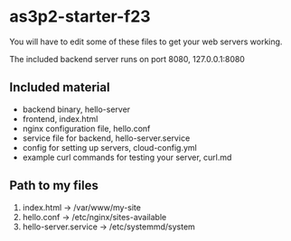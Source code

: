 # as3p2-starter-f23

You will have to edit some of these files to get your web servers working.


The included backend server runs on port 8080, 127.0.0.1:8080

## Included material

- backend binary, hello-server
- frontend, index.html
- nginx configuration file, hello.conf
- service file for backend, hello-server.service
- config for setting up servers, cloud-config.yml
- example curl commands for testing your server, curl.md

## Path to my files 
1. index.html -> /var/www/my-site
2. hello.conf -> /etc/nginx/sites-available
3. hello-server.service -> /etc/systemmd/system
   
